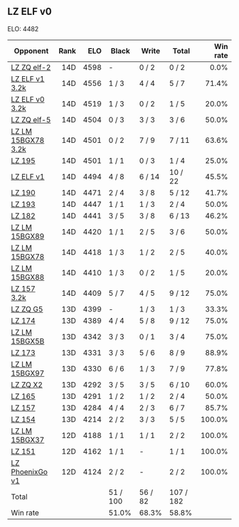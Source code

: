 ## LZ ELF v0 ##

ELO: 4482

Opponent | Rank | ELO | Black | Write | Total | Win rate
---------|-----:|----:|-------|-------|-------|-------:
[LZ ZQ elf-2](LZ%20ZQ%20elf-2.md) | 14D | 4598 | - | 0 / 2 | 0 / 2 | 0.0%
[LZ ELF v1 3.2k](LZ%20ELF%20v1%203.2k.md) | 14D | 4556 | 1 / 3 | 4 / 4 | 5 / 7 | 71.4%
[LZ ELF v0 3.2k](LZ%20ELF%20v0%203.2k.md) | 14D | 4519 | 1 / 3 | 0 / 2 | 1 / 5 | 20.0%
[LZ ZQ elf-5](LZ%20ZQ%20elf-5.md) | 14D | 4504 | 0 / 3 | 3 / 3 | 3 / 6 | 50.0%
[LZ LM 15BGX78 3.2k](LZ%20LM%2015BGX78%203.2k.md) | 14D | 4501 | 0 / 2 | 7 / 9 | 7 / 11 | 63.6%
[LZ 195](LZ%20195.md) | 14D | 4501 | 1 / 1 | 0 / 3 | 1 / 4 | 25.0%
[LZ ELF v1](LZ%20ELF%20v1.md) | 14D | 4494 | 4 / 8 | 6 / 14 | 10 / 22 | 45.5%
[LZ 190](LZ%20190.md) | 14D | 4471 | 2 / 4 | 3 / 8 | 5 / 12 | 41.7%
[LZ 193](LZ%20193.md) | 14D | 4447 | 1 / 1 | 1 / 3 | 2 / 4 | 50.0%
[LZ 182](LZ%20182.md) | 14D | 4441 | 3 / 5 | 3 / 8 | 6 / 13 | 46.2%
[LZ LM 15BGX89](LZ%20LM%2015BGX89.md) | 14D | 4420 | 1 / 1 | 2 / 5 | 3 / 6 | 50.0%
[LZ LM 15BGX78](LZ%20LM%2015BGX78.md) | 14D | 4418 | 1 / 3 | 1 / 2 | 2 / 5 | 40.0%
[LZ LM 15BGX88](LZ%20LM%2015BGX88.md) | 14D | 4410 | 1 / 3 | 0 / 2 | 1 / 5 | 20.0%
[LZ 157 3.2k](LZ%20157%203.2k.md) | 14D | 4409 | 5 / 7 | 4 / 5 | 9 / 12 | 75.0%
[LZ ZQ G5](LZ%20ZQ%20G5.md) | 13D | 4399 | - | 1 / 3 | 1 / 3 | 33.3%
[LZ 174](LZ%20174.md) | 13D | 4389 | 4 / 4 | 5 / 8 | 9 / 12 | 75.0%
[LZ LM 15BGX5B](LZ%20LM%2015BGX5B.md) | 13D | 4342 | 3 / 3 | 0 / 1 | 3 / 4 | 75.0%
[LZ 173](LZ%20173.md) | 13D | 4331 | 3 / 3 | 5 / 6 | 8 / 9 | 88.9%
[LZ LM 15BGX97](LZ%20LM%2015BGX97.md) | 13D | 4330 | 6 / 6 | 1 / 3 | 7 / 9 | 77.8%
[LZ ZQ X2](LZ%20ZQ%20X2.md) | 13D | 4292 | 3 / 5 | 3 / 5 | 6 / 10 | 60.0%
[LZ 165](LZ%20165.md) | 13D | 4291 | 1 / 2 | 1 / 2 | 2 / 4 | 50.0%
[LZ 157](LZ%20157.md) | 13D | 4284 | 4 / 4 | 2 / 3 | 6 / 7 | 85.7%
[LZ 154](LZ%20154.md) | 13D | 4214 | 2 / 2 | 3 / 3 | 5 / 5 | 100.0%
[LZ LM 15BGX37](LZ%20LM%2015BGX37.md) | 12D | 4188 | 1 / 1 | 1 / 1 | 2 / 2 | 100.0%
[LZ 151](LZ%20151.md) | 12D | 4162 | 1 / 1 | - | 1 / 1 | 100.0%
[LZ PhoenixGo v1](LZ%20PhoenixGo%20v1.md) | 12D | 4124 | 2 / 2 | - | 2 / 2 | 100.0%
Total | | | 51 / 100 | 56 / 82 | 107 / 182 | 
Win rate| | | 51.0% | 68.3% | 58.8% | 
